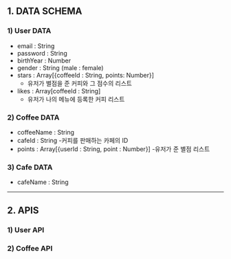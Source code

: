## 1. DATA SCHEMA

### 1) User DATA

- email : String
- password : String
- birthYear : Number
- gender : String (male : female)
- stars : Array[{coffeeId : String, points: Number}]
  - 유저가 별점을 준 커피와 그 점수의 리스트
- likes : Array[coffeeId : String]
  - 유저가 나의 메뉴에 등록한 커피 리스트


### 2) Coffee DATA

- coffeeName : String
- cafeId : String
  -커피를 판매하는 카페의 ID
- points : Array[{userId : String, point : Number}]
  -유저가 준 별점 리스트

### 3) Cafe DATA

- cafeName : String

---

## 2. APIS

### 1) User API


### 2) Coffee API


